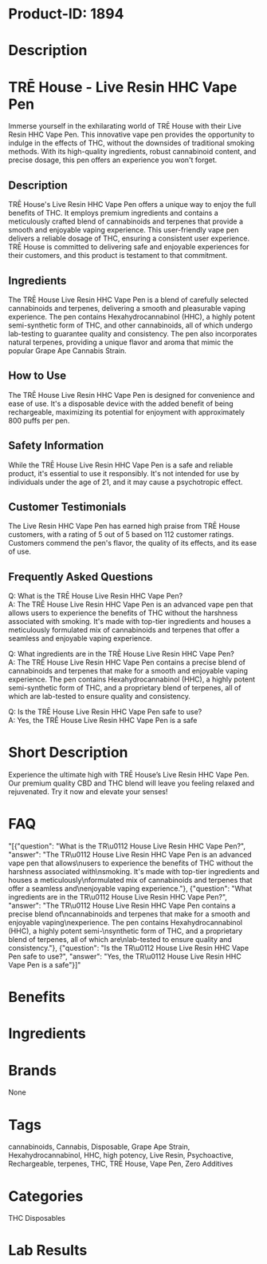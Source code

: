 # Product-ID: 1894

# Description

<h1>TRĒ House - Live Resin HHC Vape Pen</h1>
<p>Immerse yourself in the exhilarating world of TRĒ House with their Live Resin HHC Vape Pen. This innovative vape pen provides the opportunity to indulge in the effects of THC, without the downsides of traditional smoking methods. With its high-quality ingredients, robust cannabinoid content, and precise dosage, this pen offers an experience you won't forget.</p>
<h2>Description</h2>
<p>TRĒ House's Live Resin HHC Vape Pen offers a unique way to enjoy the full benefits of THC. It employs premium ingredients and contains a meticulously crafted blend of cannabinoids and terpenes that provide a smooth and enjoyable vaping experience. This user-friendly vape pen delivers a reliable dosage of THC, ensuring a consistent user experience. TRĒ House is committed to delivering safe and enjoyable experiences for their customers, and this product is testament to that commitment.</p>
<h2>Ingredients</h2>
<p>The TRĒ House Live Resin HHC Vape Pen is a blend of carefully selected cannabinoids and terpenes, delivering a smooth and pleasurable vaping experience. The pen contains Hexahydrocannabinol (HHC), a highly potent semi-synthetic form of THC, and other cannabinoids, all of which undergo lab-testing to guarantee quality and consistency. The pen also incorporates natural terpenes, providing a unique flavor and aroma that mimic the popular Grape Ape Cannabis Strain.</p>
<h2>How to Use</h2>
<p>The TRĒ House Live Resin HHC Vape Pen is designed for convenience and ease of use. It's a disposable device with the added benefit of being rechargeable, maximizing its potential for enjoyment with approximately 800 puffs per pen.</p>
<h2>Safety Information</h2>
<p>While the TRĒ House Live Resin HHC Vape Pen is a safe and reliable product, it's essential to use it responsibly. It's not intended for use by individuals under the age of 21, and it may cause a psychotropic effect.</p>
<h2>Customer Testimonials</h2>
<p>The Live Resin HHC Vape Pen has earned high praise from TRĒ House customers, with a rating of 5 out of 5 based on 112 customer ratings. Customers commend the pen's flavor, the quality of its effects, and its ease of use.</p>
<h2>Frequently Asked Questions</h2>
<p>Q: What is the TRĒ House Live Resin HHC Vape Pen?<br />
A: The TRĒ House Live Resin HHC Vape Pen is an advanced vape pen that allows users to experience the benefits of THC without the harshness associated with smoking. It's made with top-tier ingredients and houses a meticulously formulated mix of cannabinoids and terpenes that offer a seamless and enjoyable vaping experience.</p>
<p>Q: What ingredients are in the TRĒ House Live Resin HHC Vape Pen?<br />
A: The TRĒ House Live Resin HHC Vape Pen contains a precise blend of cannabinoids and terpenes that make for a smooth and enjoyable vaping experience. The pen contains Hexahydrocannabinol (HHC), a highly potent semi-synthetic form of THC, and a proprietary blend of terpenes, all of which are lab-tested to ensure quality and consistency.</p>
<p>Q: Is the TRĒ House Live Resin HHC Vape Pen safe to use?<br />
A: Yes, the TRĒ House Live Resin HHC Vape Pen is a safe</p>


# Short Description

<p>Experience the ultimate high with TRĒ House&#8217;s Live Resin HHC Vape Pen. Our premium quality CBD and THC blend will leave you feeling relaxed and rejuvenated. Try it now and elevate your senses!</p>


# FAQ
"[{\"question\": \"What is the TR\\u0112 House Live Resin HHC Vape Pen?\", \"answer\": \"The TR\\u0112 House Live Resin HHC Vape Pen is an advanced vape pen that allows\\nusers to experience the benefits of THC without the harshness associated with\\nsmoking. It's made with top-tier ingredients and houses a meticulously\\nformulated mix of cannabinoids and terpenes that offer a seamless and\\nenjoyable vaping experience.\"}, {\"question\": \"What ingredients are in the TR\\u0112 House Live Resin HHC Vape Pen?\", \"answer\": \"The TR\\u0112 House Live Resin HHC Vape Pen contains a precise blend of\\ncannabinoids and terpenes that make for a smooth and enjoyable vaping\\nexperience. The pen contains Hexahydrocannabinol (HHC), a highly potent semi-\\nsynthetic form of THC, and a proprietary blend of terpenes, all of which are\\nlab-tested to ensure quality and consistency.\"}, {\"question\": \"Is the TR\\u0112 House Live Resin HHC Vape Pen safe to use?\", \"answer\": \"Yes, the TR\\u0112 House Live Resin HHC Vape Pen is a safe\"}]"

# Benefits



# Ingredients



# Brands

None

# Tags

cannabinoids, Cannabis, Disposable, Grape Ape Strain, Hexahydrocannabinol, HHC, high potency, Live Resin, Psychoactive, Rechargeable, terpenes, THC, TRĒ House, Vape Pen, Zero Additives

# Categories

THC Disposables

# Lab Results
